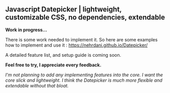 ## Javascript Datepicker | lightweight, customizable CSS, no dependencies, extendable

**Work in progress...**

There is some work needed to implement it.
So here are some examples how to implement and use it :
https://nehrdani.github.io/Datepicker/

A detailed feature list, and setup guide is coming soon.

**Feel free to try, I appreciate every feedback.**

*I'm not planning to add any implementing features into the core.
I want the core slick and lightweight.
I think the Datepicker is much more flexible and extendable without that bloat.*